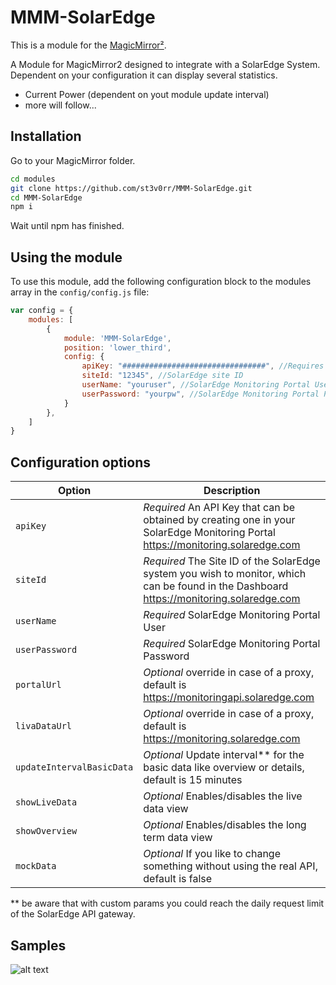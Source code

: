 # MMM-SolarEdge

This is a module for the [MagicMirror²](https://github.com/MichMich/MagicMirror/).

A Module for MagicMirror2 designed to integrate with a SolarEdge System. Dependent on your configuration it can display several statistics.

- Current Power (dependent on yout module update interval)
- more will follow...

## Installation
Go to your MagicMirror folder.
```bash
cd modules
git clone https://github.com/st3v0rr/MMM-SolarEdge.git
cd MMM-SolarEdge
npm i
```
Wait until npm has finished.

## Using the module

To use this module, add the following configuration block to the modules array in the `config/config.js` file:

```js
var config = {
    modules: [
        {
            module: 'MMM-SolarEdge',
            position: 'lower_third',
            config: {
                apiKey: "################################", //Requires your own API Key
                siteId: "12345", //SolarEdge site ID
                userName: "youruser", //SolarEdge Monitoring Portal User
                userPassword: "yourpw", //SolarEdge Monitoring Portal Password
            }
        },
    ]
}
```

## Configuration options

| Option                            | Description
|-----------------                  |-----------
| `apiKey`                          | *Required* An API Key that can be obtained by creating one in your SolarEdge Monitoring Portal https://monitoring.solaredge.com
| `siteId`                          | *Required* The Site ID of the SolarEdge system you wish to monitor, which can be found in the Dashboard https://monitoring.solaredge.com
| `userName`                        | *Required* SolarEdge Monitoring Portal User
| `userPassword`                    | *Required* SolarEdge Monitoring Portal Password
| `portalUrl`                       | *Optional* override in case of a proxy, default is https://monitoringapi.solaredge.com
| `livaDataUrl`                     | *Optional* override in case of a proxy, default is https://monitoring.solaredge.com
| `updateIntervalBasicData`         | *Optional* Update interval** for the basic data like overview or details, default is 15 minutes
| `showLiveData`                    | *Optional* Enables/disables the live data view
| `showOverview`                    | *Optional* Enables/disables the long term data view
| `mockData`                        | *Optional* If you like to change something without using the real API, default is false
** be aware that with custom params you could reach the daily request limit of the SolarEdge API gateway.

## Samples
![alt text](https://github.com/st3v0rr/MMM-SolarEdge/raw/main/docs/SolarEdge.png "Example")
